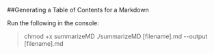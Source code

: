 ##Generating a Table of Contents for a Markdown

Run the following in the console:
>chmod +x summarizeMD
>./summarizeMD [filename].md --output [filename].md
